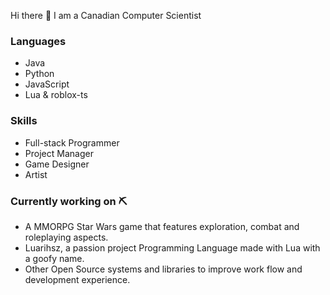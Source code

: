 Hi there 👋
I am a Canadian Computer Scientist
### Languages 
* Java 
* Python
* JavaScript
* Lua & roblox-ts

### Skills 
* Full-stack Programmer
* Project Manager
* Game Designer
* Artist

### Currently working on ⛏
* A MMORPG Star Wars game that features exploration, combat and roleplaying aspects.
* Luarihsz, a passion project Programming Language made with Lua with a goofy name.
* Other Open Source systems and libraries to improve work flow and development experience.
